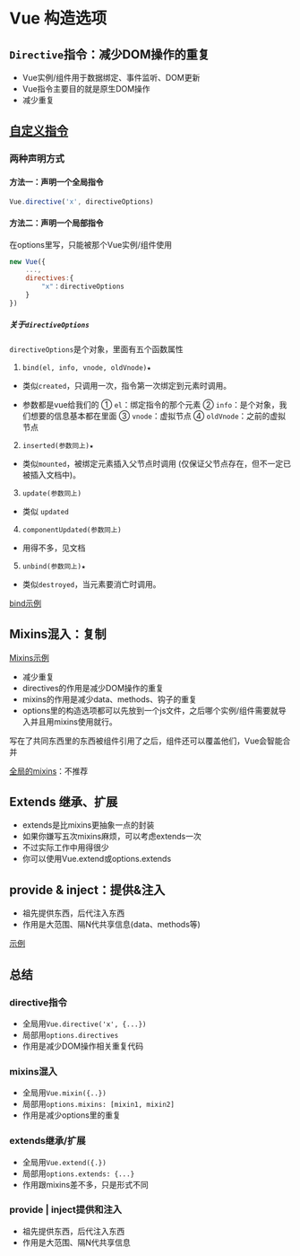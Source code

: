 
# Vue 构造选项

## `Directive`指令：减少DOM操作的重复

- Vue实例/组件用于数据绑定、事件监听、DOM更新
- Vue指令主要目的就是原生DOM操作
- 减少重复

## [自定义指令](https://cn.vuejs.org/v2/guide/custom-directive.html#ad)

### 两种声明方式

#### 方法一：声明一个全局指令

```javascript
Vue.directive('x', directiveOptions)
```

#### 方法二：声明一个局部指令

在options里写，只能被那个Vue实例/组件使用

```javascript
new Vue({
    ...,
    directives:{
        "x"：directiveOptions
    }
})
```

##### 关于`directiveOptions`

`directiveOptions`是个对象，里面有五个函数属性

1. `bind(el, info, vnode, oldVnode)★`

- 类似`created`，只调用一次，指令第一次绑定到元素时调用。

- 参数都是vue给我们的
① `el`：绑定指令的那个元素
② `info`：是个对象，我们想要的信息基本都在里面
③ `vnode`：虚拟节点
④ `oldVnode`：之前的虚拟节点

2. `inserted(参数同上)★`

- 类似`mounted`，被绑定元素插入父节点时调用 (仅保证父节点存在，但不一定已被插入文档中)。

3. `update(参数同上)`

- 类似 `updated`

4. `componentUpdated(参数同上)`

- 用得不多，见文档

5. `unbind(参数同上)★`

- 类似`destroyed`，当元素要消亡时调用。

[bind示例](https://codesandbox.io/s/proud-feather-57n67)

## Mixins混入：复制

[Mixins示例](https://codesandbox.io/s/kind-rosalind-86iez)

- 减少重复
- directives的作用是减少DOM操作的重复
- mixins的作用是减少data、methods、钩子的重复
- options里的构造选项都可以先放到一个js文件，之后哪个实例/组件需要就导入并且用mixins使用就行。

写在了共同东西里的东西被组件引用了之后，组件还可以覆盖他们，Vue会智能合并

[全局的mixins](https://cn.vuejs.org/v2/api/#Vue-mixin)：不推荐

## Extends 继承、扩展

- extends是比mixins更抽象一点的封装
- 如果你嫌写五次mixins麻烦，可以考虑extends一次
- 不过实际工作中用得很少
- 你可以使用Vue.extend或options.extends

## provide & inject：提供&注入

- 祖先提供东西，后代注入东西
- 作用是大范围、隔N代共享信息(data、methods等)

[示例](https://codesandbox.io/s/fragrant-rain-h8lm6)

## 总结

### directive指令

- 全局用`Vue.directive('x', {...})`
- 局部用`options.directives`
- 作用是减少DOM操作相关重复代码

### mixins混入

- 全局用`Vue.mixin({..})`
- 局部用`options.mixins: [mixin1, mixin2]`
- 作用是减少options里的重复

### extends继承/扩展

- 全局用`Vue.extend({.})`
- 局部用`options.extends: {...}`
- 作用跟mixins差不多，只是形式不同

### provide | inject提供和注入

- 祖先提供东西，后代注入东西
- 作用是大范围、隔N代共享信息
